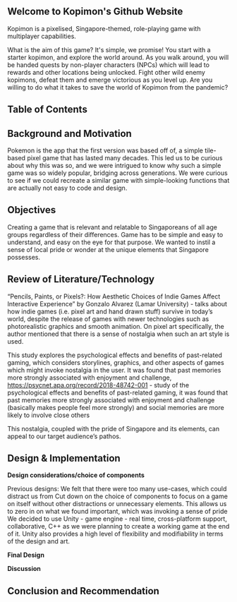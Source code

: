 ## Welcome to Kopimon's Github Website

Kopimon is a pixelised, Singapore-themed, role-playing game with multiplayer capabilities. 

What is the aim of this game? It's simple, we promise! You start with a starter kopimon, and explore the world around. As you walk around, you will be handed quests by non-player characters (NPCs) which will lead to rewards and other locations being unlocked. Fight other wild enemy kopimons, defeat them and emerge victorious as you level up. Are you willing to do what it takes to save the world of Kopimon from the pandemic?


## Table of Contents



## Background and Motivation

Pokemon is the app that the first version was based off of, a simple tile-based pixel game that has lasted many decades. This led us to be curious about why this was so, and we were intrigued to know why such a simple game was so widely popular, bridging across generations. We were curious to see if we could recreate a similar game with simple-looking functions that are actually not easy to code and design. 


## Objectives

Creating a game that is relevant and relatable to Singaporeans of all age groups regardless of their differences. Game has to be simple and easy to understand, and easy on the eye for that purpose. We wanted to instil a sense of local pride or wonder at the unique elements that Singapore possesses.


## Review of Literature/Technology

“Pencils, Paints, or Pixels?: How Aesthetic Choices of Indie Games Affect Interactive Experience” by Gonzalo Alvarez (Lamar University) - talks about how indie games (i.e. pixel art and hand drawn stuff) survive in today’s world, despite the release of games with newer technologies such as photorealistic graphics and smooth animation. On pixel art specifically, the author mentioned that there is a sense of nostalgia when such an art style is used.

This study explores the psychological effects and benefits of past-related gaming, which considers storylines, graphics, and other aspects of games which might invoke nostalgia in the user. It was found that past memories more strongly associated with enjoyment and challenge, https://psycnet.apa.org/record/2018-48742-001 - study of the psychological effects and benefits of past-related gaming, it was found that past memories more strongly associated with enjoyment and challenge (basically makes people feel more strongly) and social memories are more likely to involve close others 

This nostalgia, coupled with the pride of Singapore and its elements, can appeal to our target audience’s pathos. 



## Design & Implementation

**Design considerations/choice of components**

Previous designs:
We felt that there were too many use-cases, which could distract us from 
Cut down on the choice of components to focus on a game on itself without other distractions or unnecessary elements. This allows us to zero in on what we found important, which was invoking a sense of pride 
We decided to use Unity - game engine - real time, cross-platform support, collaborative, C++ as we were planning to create a working game at the end of it. Unity also provides a high level of flexibility and modifiability in terms of the design and art.	


**Final Design**



**Discussion**




## Conclusion and Recommendation

